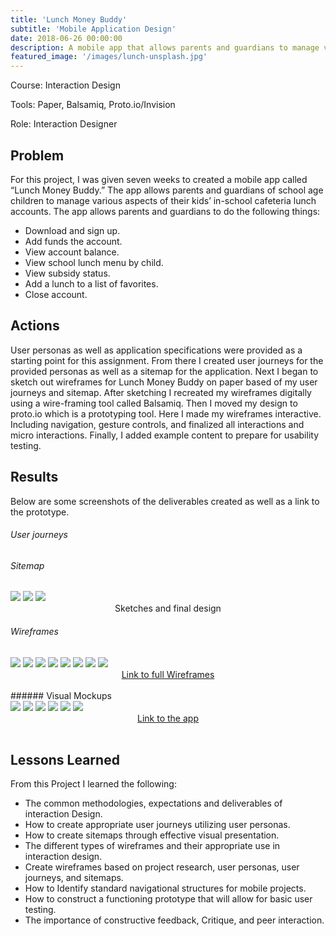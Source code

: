 ```yaml
---
title: 'Lunch Money Buddy'
subtitle: 'Mobile Application Design'
date: 2018-06-26 00:00:00
description: A mobile app that allows parents and guardians to manage various aspects of their kids’ school cafeteria lunch accounts.
featured_image: '/images/lunch-unsplash.jpg'
---
```


Course: Interaction Design

Tools: Paper, Balsamiq, Proto.io/Invision

Role: Interaction Designer

## Problem
For this project, I was given seven weeks to created a mobile app called “Lunch Money Buddy.” The app allows parents and guardians of school age children to manage various aspects of their kids’ in-school cafeteria lunch accounts.
The app allows parents and guardians to do the following things:

* Download and sign up.
* Add funds the account.
* View account balance.
* View school lunch menu by child.
* View subsidy status.
* Add a lunch to a list of favorites.
* Close account.

## Actions
User personas as well as application specifications were provided as a starting point for this assignment. From there I created user journeys for the provided personas as well as a sitemap for the application. Next I began to sketch out wireframes for Lunch Money Buddy on paper based of my user journeys and sitemap. After sketching I recreated my wireframes digitally using a wire-framing tool called Balsamiq. Then I moved my design to proto.io which is a prototyping tool. Here I made my wireframes interactive. Including navigation, gesture controls, and finalized all interactions and micro interactions. Finally, I added example content to prepare for usability testing.

## Results
Below are some screenshots of the deliverables created as well as a link to the prototype.

###### User journeys

###### Sitemap

<div class="gallery" data-columns="3">
	<img src="/images/Lunch-Money-Buddy/SiteMap-Sketch-1.jpg">
	<img src="/images/Lunch-Money-Buddy/SiteMap-Sketch-2.jpg">
	<img src="/images/Lunch-Money-Buddy/Final-Sitemap.jpg">
</div>
<center>Sketches and final design</center>

###### Wireframes

<div class="gallery" data-columns="4">
	<img src="/images/Lunch-Money-Buddy/Wireframes/0.0-Launch-Screen.png">
	<img src="/images/Lunch-Money-Buddy/Wireframes/0.1-Account-setup.png">
	<img src="/images/Lunch-Money-Buddy/Wireframes/0.2-School-Code.png">
	<img src="/images/Lunch-Money-Buddy/Wireframes/0.3-Payment-method.png">
	<img src="/images/Lunch-Money-Buddy/Wireframes/1.0-Home.png">
	<img src="/images/Lunch-Money-Buddy/Wireframes/1.1-View-Balance.png">
	<img src="/images/Lunch-Money-Buddy/Wireframes/1.1.1-Top-up.png">
	<img src="/images/Lunch-Money-Buddy/Wireframes/1.2-Subsidy-Status.png">
</div>
<center><a href="https://jekyllthemes.io/theme/personal-website-jekyll-theme" class="button button--large">Link to full Wireframes</a></center>

<br>
###### Visual Mockups

<div class="gallery" data-columns="6">
	<img src="/images/Lunch-Money-Buddy/Mockups/1.0-Home.jpg">
	<img src="/images/Lunch-Money-Buddy/Mockups/1.1-View-Balance.jpg">
	<img src="/images/Lunch-Money-Buddy/Mockups/1.2-Subsidy-Status.jpg">
	<img src="/images/Lunch-Money-Buddy/Mockups/1.3-Lunch-Menu.jpg">
	<img src="/images/Lunch-Money-Buddy/Mockups/1.3.1-Upcoming-meals.jpg">
	<img src="/images/Lunch-Money-Buddy/Mockups/1.3.1-Upcoming-meals-overlay.jpg">
</div>
<center><a href="https://jekyllthemes.io/theme/personal-website-jekyll-theme" class="button button--large">Link to the app</a></center>

<br>

## Lessons Learned
From this Project I learned the following:
* The common methodologies, expectations and deliverables of interaction Design.
* How to create appropriate user journeys utilizing user personas.
* How to create sitemaps through effective visual presentation.
* The different types of wireframes and their appropriate use in interaction design.
* Create wireframes based on project research, user personas, user journeys, and sitemaps.
* How to Identify standard navigational structures for mobile projects.
* How to construct a functioning prototype that will allow for basic user testing.
* The importance of constructive feedback, Critique, and peer interaction.
